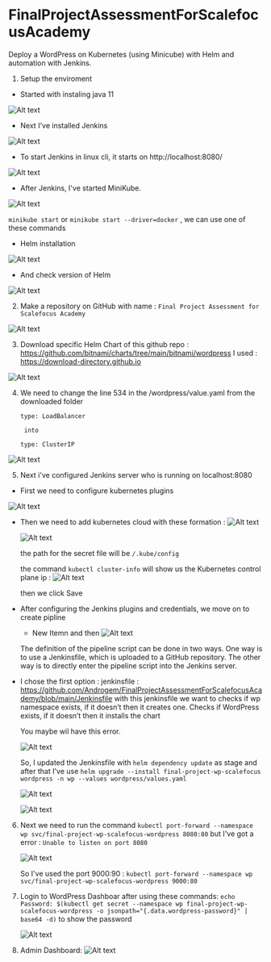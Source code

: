 # FinalProjectAssessmentForScalefocusAcademy

Deploy a WordPress on Kubernetes (using Minicube) with Helm and
automation with Jenkins.



1. Setup the enviroment


- Started with instaling java 11

![Alt text](library/java11.png)


- Next I've installed Jenkins 

![Alt text](library/jenkinsinstall.png)

- To start Jenkins in linux cli, it starts on http://localhost:8080/


![Alt text](library/jenkinsonLocalHost.png)

- After Jenkins, I've started MiniKube. 

![Alt text](library/minikubeINit.png)

`minikube start` or `minikube start --driver=docker` , we can use one of these commands

- Helm installation 


![Alt text](library/Helminstalation1.jpg)


- And check version of Helm 

![Alt text](library/HelmCheckVer.jpg)


2. Make a repository on GitHub with name : `Final Project Assessment for Scalefocus Academy`

![Alt text](library/repository.png)



3. Download specific Helm Chart of this github repo : https://github.com/bitnami/charts/tree/main/bitnami/wordpress 
I used : https://download-directory.github.io

![Alt text](library/githubZipFolder.png)


4. We need to change the line 534 in the /wordpress/value.yaml from the downloaded folder 

    `type: LoadBalancer`

        into

    `type: ClusterIP` 

![Alt text](library/changeTypeCluster.png)


5. Next i've configured Jenkins server who is running on localhost:8080

- First we need to configure kubernetes plugins 

![Alt text](library/kubernetesplgns.png)

- Then we need to add kubernetes cloud with these formation :
     ![Alt text](c:/Users/Andrej%20Stojanovski/Desktop/FinalProject/kuberneteesCONF1.png)

     ![Alt text](library/JenkinsCredent.png)

     the path for the secret file will be `/.kube/config`

     the command `kubectl cluster-info` will show us the Kubernetes control plane ip :
     ![Alt text](library/clusterInfo.png)

     then we click Save

- After configuring the Jenkins plugins and credentials, we move on to create pipline 

    + New Itemn and then 
    ![Alt text](library/pipeline.png)


    The definition of the pipeline script can be done in two ways. One way is to use a Jenkinsfile, which is uploaded to a GitHub repository. The other way is to directly enter the pipeline script into the Jenkins server.

    
- I chose the first option :
    jenkinsfile : https://github.com/Androgem/FinalProjectAssessmentForScalefocusAcademy/blob/main/Jenkinsfile 
    with this jenkinsfile we want to checks if wp namespace exists, if it doesn’t then it creates one.
    Checks if WordPress exists, if it doesn’t then it installs the chart

    You maybe wil have this error. 

    ![Alt text](library/error%20deploy.png)

    So, I updated the Jenkinsfile with `helm dependency update` as stage and after that I've use `helm upgrade --install final-project-wp-scalefocus wordpress -n wp --values wordpress/values.yaml`  



    ![Alt text](library/finisheddeploy.png)

    ![Alt text](library/deploy2.png)

 6. Next we need to run the command `kubectl port-forward --namespace wp svc/final-project-wp-scalefocus-wordpress 8080:80` 
    but I've got a error : `Unable to listen on port 8080`
    
     ![Alt text](library/kubectlPortFoward.png)

    So I've used the port 9000:90 : `kubectl port-forward --namespace wp svc/final-project-wp-scalefocus-wordpress 9000:80` 


 7. Login to WordPress Dashboar after using these commands: 
    `echo Password: $(kubectl get secret --namespace wp final-project-wp-scalefocus-wordpress -o jsonpath="{.data.wordpress-password}" | base64 -d)` 
    to show the password 
    
    ![Alt text](library/pass.png)


 8. Admin Dashboard:
    ![Alt text](library/adminDashboarWordpres.png)